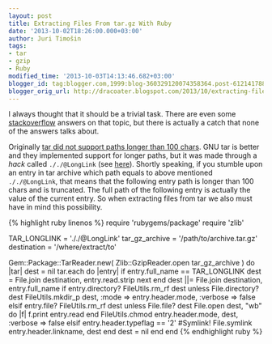 ```yaml
---
layout: post
title: Extracting Files From tar.gz With Ruby
date: '2013-10-02T18:26:00.000+03:00'
author: Juri Timošin
tags:
- tar
- gzip
- Ruby
modified_time: '2013-10-03T14:13:46.682+03:00'
blogger_id: tag:blogger.com,1999:blog-360329120074358364.post-6121417887019689343
blogger_orig_url: http://dracoater.blogspot.com/2013/10/extracting-files-from-targz-with-ruby.html
---
```


[1]: http://stackoverflow.com/search?q=ruby+tar+gzip
[2]: http://en.wikipedia.org/wiki/Tar_%28computing%29
[3]: http://stackoverflow.com/q/2078778/170230

I always thought that it should be a trivial task. There are even some
[stackoverflow][1] answers on that topic, but there is actually a catch that
none of the answers talks about.

<!--more-->

Originally [tar did not support paths longer than 100 chars][2]. GNU tar is better and they
implemented support for longer paths, but it was made through a *hack* called
`././@LongLink` (see [here][3]). Shortly speaking, if you stumble upon an entry in
tar archive which path equals to above mentioned `././@LongLink`, that means that the
following entry path is longer than 100 chars and is truncated. The full path of the following
entry is actually the value of the current entry. So when extracting files from tar we also must
have in mind this possibility.

{% highlight ruby linenos %}
require 'rubygems/package'
require 'zlib'

TAR_LONGLINK = '././@LongLink'
tar_gz_archive = '/path/to/archive.tar.gz'
destination = '/where/extract/to'

Gem::Package::TarReader.new( Zlib::GzipReader.open tar_gz_archive ) do |tar|
  dest = nil
  tar.each do |entry|
    if entry.full_name == TAR_LONGLINK
      dest = File.join destination, entry.read.strip
      next
    end
    dest ||= File.join destination, entry.full_name
    if entry.directory?
      FileUtils.rm_rf dest unless File.directory? dest
      FileUtils.mkdir_p dest, :mode => entry.header.mode, :verbose => false
    elsif entry.file?
      FileUtils.rm_rf dest unless File.file? dest
      File.open dest, "wb" do |f|
        f.print entry.read
      end
      FileUtils.chmod entry.header.mode, dest, :verbose => false
    elsif entry.header.typeflag == '2' #Symlink!
      File.symlink entry.header.linkname, dest
    end
    dest = nil
  end
end
{% endhighlight ruby %}
